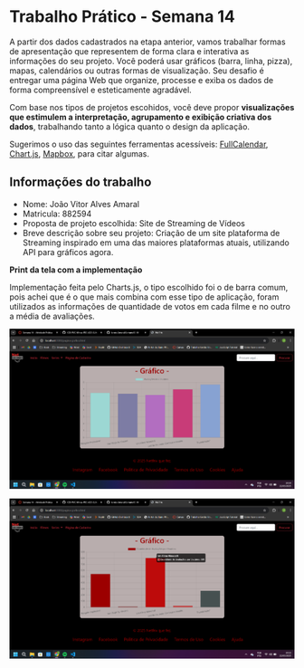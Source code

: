 
# Trabalho Prático - Semana 14

A partir dos dados cadastrados na etapa anterior, vamos trabalhar formas de apresentação que representem de forma clara e interativa as informações do seu projeto. Você poderá usar gráficos (barra, linha, pizza), mapas, calendários ou outras formas de visualização. Seu desafio é entregar uma página Web que organize, processe e exiba os dados de forma compreensível e esteticamente agradável.

Com base nos tipos de projetos escohidos, você deve propor **visualizações que estimulem a interpretação, agrupamento e exibição criativa dos dados**, trabalhando tanto a lógica quanto o design da aplicação.

Sugerimos o uso das seguintes ferramentas acessíveis: [FullCalendar](https://fullcalendar.io/), [Chart.js](https://www.chartjs.org/), [Mapbox](https://docs.mapbox.com/api/), para citar algumas.

## Informações do trabalho

- Nome: João Vitor Alves Amaral
- Matricula: 882594
- Proposta de projeto escolhida: Site de Streaming de Vídeos
- Breve descrição sobre seu projeto: Criação de um site plataforma de Streaming inspirado em uma das maiores plataformas atuais, utilizando API para gráficos agora.

**Print da tela com a implementação**

Implementação feita pelo Charts.js, o tipo escolhido foi o de barra comum, pois achei que é o que mais combina com esse tipo de aplicação, foram utilizados as informações de quantidade de votos em cada filme e no outro a média de avaliações.

![Média das notas de avaliação de cada filme](public/assets/img/Nota-media.png)

![Quantidade de avaliações de cada filme](public/assets/img/Qnt-Av-User.png)
